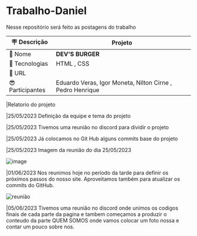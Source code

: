 # Trabalho-Daniel  
Nesse repositório será feito as postagens do trabalho

| :placard: Descrição |  Projeto    |
| -------------  | --- |
| :open_file_folder: Nome        | **DEV'S BURGER**
| :diamond_shape_with_a_dot_inside: Tecnologias | HTML , CSS
| :rocket: URL         | 
|  :sunglasses:Participantes  | Eduardo Veras, Igor Moneta, Nilton Cirne , Pedro Henrique |

|Relatorio do projeto 

|25/05/2023	Definição da equipe e tema do projeto

|25/05/2023	Tivemos uma reunião no discord para dividir o projeto 

|25/05/2023	Já colocamos no Git Hub alguns commits base do projeto

|25/05/2023 Imagem da reunião do dia 25/05/2023

![image](https://github.com/duduveras/Bateria-Digital/assets/126736702/774bfba9-528f-41bb-9b4f-e4c6f81085fc)

|01/06/2023	Nos reunimos hoje no período da tarde para definir os próximos passos do nosso site. Aproveitamos também para atualizar os commits do GitHub.

![reunião](https://github.com/duduveras/Trabalho-Daniel/assets/126736702/eeed992c-aca7-49f3-b823-3a803e315f74)

|05/06/2023 Tivemos uma reunião no discord onde unimos os codigos finais de cada parte da pagina e tambem começamos a produzir o conteudo da parte QUEM SOMOS onde vamos colocar um foto nossa e contar um pouco sobre nos.



